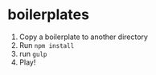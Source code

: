 # boilerplates

1. Copy a boilerplate to another directory
2. Run ```npm install```
3. run ```gulp```
3. Play!
